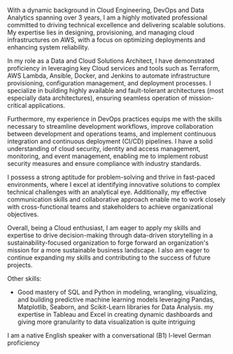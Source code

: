 With a dynamic background in Cloud Engineering, DevOps and Data Analytics spanning over 3 years, I am a highly motivated professional committed to driving technical excellence and delivering scalable solutions. My expertise lies in designing, provisioning, and managing cloud infrastructures on AWS, with a focus on optimizing deployments and enhancing system reliability.

In my role as a Data and Cloud Solutions Architect, I have demonstrated proficiency in leveraging key Cloud services and tools such as Terraform, AWS Lambda, Ansible, Docker, and Jenkins to automate infrastructure provisioning, configuration management, and deployment processes. I specialize in building highly available and fault-tolerant architectures (most especially data architectures), ensuring seamless operation of mission-critical applications.

Furthermore, my experience in DevOps practices equips me with the skills necessary to streamline development workflows, improve collaboration between development and operations teams, and implement continuous integration and continuous deployment (CI/CD) pipelines. I have a solid understanding of cloud security, identity and access management, monitoring, and event management, enabling me to implement robust security measures and ensure compliance with industry standards.

I possess a strong aptitude for problem-solving and thrive in fast-paced environments, where I excel at identifying innovative solutions to complex technical challenges with an analytical eye. Additionally, my effective communication skills and collaborative approach enable me to work closely with cross-functional teams and stakeholders to achieve organizational objectives.

Overall, being a Cloud enthusiast, I am eager to apply my skills and expertise to drive decision-making through data-driven storytelling in a sustainability-focused organization to forge forward an organization's mission for a more sustainable business landscape. I also am eager to continue expanding my skills and contributing to the success of future projects.


Other skills:
- Good mastery of SQL and Python in modeling, wrangling, visualizing, and building predictive machine learning models leveraging Pandas, Matplotlib, Seaborn, and Scikit-Learn libraries for Data Analysis. my expertise in Tableau and Excel in creating dynamic dashboards and giving more granularity to data visualization is quite intriguing

I am a native English speaker with a conversational (B1) l-level German proficiency
